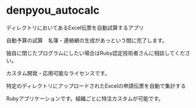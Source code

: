 # denpyou_autocalc
ディレクトリにおいてあるExcel伝票を自動試算するアプリ

自動予算の試算　名簿・連絡網の生成があっという間に完了します。


独自に閉じたプログラムにしたい場合はRuby認定技術者さんに相談してください。


カスタム開発・応用可能なライセンスです。

特定のディレクトリにアップロードされたExcelの申請伝票を自動で集計する

Rubyアプリケーションです。組織ごとに特注カスタムが可能です。
